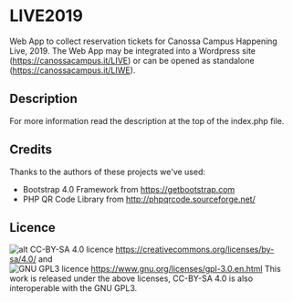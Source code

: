 # LIVE2019
Web App to collect reservation tickets for Canossa Campus Happening Live, 2019.
The Web App may be integrated into a Wordpress site (https://canossacampus.it/LIVE) or can be opened as standalone (https://canossacampus.it/LIWE).

## Description
For more information read the description at the top of the index.php file.

## Credits
Thanks to the authors of these projects we've used:
- Bootstrap 4.0 Framework from https://getbootstrap.com
- PHP QR Code Library from http://phpqrcode.sourceforge.net/

## Licence
![alt CC-BY-SA 4.0](https://licensebuttons.net/l/by-sa/4.0/88x31.png) licence https://creativecommons.org/licenses/by-sa/4.0/ and<br/>
![GNU GPL3](https://www.gnu.org/graphics/gplv3-88x31.png) licence https://www.gnu.org/licenses/gpl-3.0.en.html
This work is released under the above licenses, CC-BY-SA 4.0 is also interoperable with the GNU GPL3.

